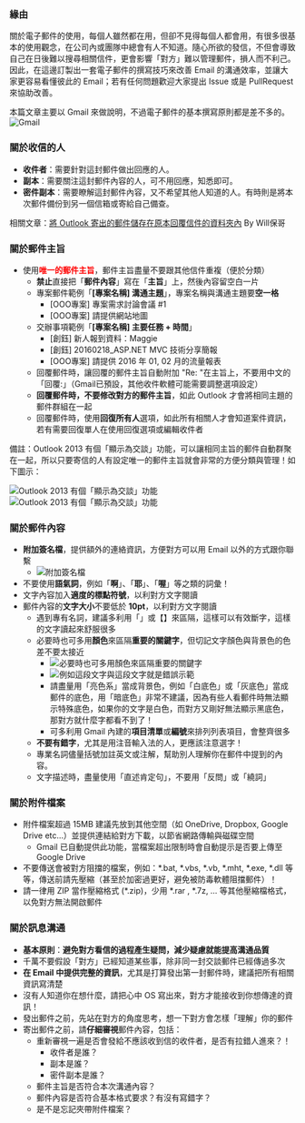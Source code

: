 ### 緣由

關於電子郵件的使用，每個人雖然都在用，但卻不見得每個人都會用，有很多很基本的使用觀念，在公司內或團隊中總會有人不知道。隨心所欲的發信，不但會導致自己在日後難以搜尋相關信件，更會影響「對方」難以管理郵件，損人而不利己。因此，在這邊訂製出一套電子郵件的撰寫技巧來改善 Email 的溝通效率，並讓大家更容易看懂彼此的 Email；若有任何問題歡迎大家提出 Issue 或是 PullRequest 來協助改善。

本篇文章主要以 Gmail 來做說明，不過電子郵件的基本撰寫原則都是差不多的。
![Gmail](http://i.imgur.com/VddTRjh.png)

### 關於收信的人

- **收件者**：需要針對這封郵件做出回應的人。
- **副本**：需要關注這封郵件內容的人，可不用回應，知悉即可。
- **密件副本**：需要瞭解這封郵件內容，又不希望其他人知道的人。有時則是將本次郵件備份到另一個信箱或寄給自己備查。 

相關文章：[將 Outlook 寄出的郵件儲存在原本回覆信件的資料夾內](http://blog.miniasp.com/post/2008/06/22/Store-sent-mail-in-the-folder-that-mail-replied-in-Outlook.aspx) By Will保哥

### 關於郵件主旨

- 使用<font color="red">**唯一的郵件主旨**</font>，郵件主旨盡量不要跟其他信件重複（便於分類） 
  - **禁止**直接把「**郵件內容**」寫在「**主旨**」上，然後內容留空白一片
  - 專案郵件範例「**[專案名稱] 溝通主題**」，專案名稱與溝通主題要**空一格**
    - [OOO專案] 專案需求討論會議 #1
    - [OOO專案] 請提供網站地圖
  - 交辦事項範例「**[專案名稱] 主要任務 + 時間**」
    - [創鈺] 新人報到資料：Maggie
    - [創鈺] 20160218_ASP.NET MVC 技術分享簡報
    - [OOO專案] 請提供 2016 年 01, 02 月的流量報表
  - 回覆郵件時，讓回覆的郵件主旨自動附加 "Re: "在主旨上，不要用中文的「回覆:」（Gmail已預設，其他收件軟體可能需要調整選項設定）
  - **回覆郵件時，不要修改對方的郵件主旨**，如此 Outlook 才會將相同主題的郵件群組在一起 
  - 回覆郵件時，使用**回復所有人**選項，如此所有相關人才會知道案件資訊，若有需要回復單人在使用回復選項或編輯收件者

備註：Outlook 2013 有個「顯示為交談」功能，可以讓相同主旨的郵件自動群聚在一起，所以只要寄信的人有設定唯一的郵件主旨就會非常的方便分類與管理！如下圖示：

![Outlook 2013 有個「顯示為交談」功能](http://imgur.com/0ztEFcV.png)
![Outlook 2013 有個「顯示為交談」功能](http://imgur.com/TTvc5Lg.png)

### 關於郵件內容

- **附加簽名檔**，提供額外的連絡資訊，方便對方可以用 Email 以外的方式跟你聯繫
  - ![附加簽名檔](http://i.imgur.com/mneQNNC.png)
- 不要使用**語氣詞**，例如「**啊**」、「**耶**」、「**喔**」等之類的詞彙！
- 文字內容加入**適度的標點符號**，以利對方文字閱讀
- 郵件內容的**文字大小**不要低於 **10pt**，以利對方文字閱讀
  - 遇到專有名詞，建議多利用「」或【】來區隔，這樣可以有效斷字，這樣的文字讀起來舒服很多
  - 必要時也可多用**顏色**來區隔**重要的關鍵字**，但切記文字顏色與背景色的色差不要太接近
    - ![必要時也可多用顏色來區隔重要的關鍵字](http://i.imgur.com/4vqeqV8.png)
    - ![例如這段文字與這段文字就是錯誤示範](http://i.imgur.com/ysG4H8U.png)
    - 請盡量用「亮色系」當成背景色，例如「白底色」或「灰底色」當成郵件的底色，用「暗底色」非常不建議，因為有些人看郵件時無法顯示特殊底色，如果你的文字是白色，而對方又剛好無法顯示黑底色，那對方就什麼字都看不到了！
    - 可多利用 Gmail 內建的**項目清單**或**編號**來排列列表項目，會整齊很多
  - **不要有錯字**，尤其是用注音輸入法的人，更應該注意選字！
  - 專業名詞儘量括號加註英文或注解，幫助別人理解你在郵件中提到的內容。
  - 文字描述時，盡量使用「直述肯定句」，不要用「反問」或「繞詞」

### 關於附件檔案

- 附件檔案超過 15MB 建議先放到其他空間（如 OneDrive, Dropbox, Google Drive etc…）並提供連結給對方下載，以節省網路傳輸與磁碟空間
  - Gmail 已自動提供此功能，當檔案超出限制時會自動提示是否要上傳至 Google Drive
- 不要傳送會被對方阻擋的檔案，例如：*.bat, *.vbs, *.vb, *.mht, *.exe, *.dll 等等，傳送前請先壓縮（甚至於加密過更好，避免被防毒軟體阻擋郵件）！
- 請一律用 ZIP 當作壓縮格式 (*.zip)，少用 *.rar , *.7z, … 等其他壓縮檔格式，以免對方無法開啟郵件

### 關於訊息溝通

- **基本原則**：**避免對方看信的過程產生疑問，減少疑慮就能提高溝通品質**
- 千萬不要假設「對方」已經知道某些事，除非同一封交談郵件已經傳過多次
- **在 Email 中提供完整的資訊**，尤其是打算發出第一封郵件時，建議把所有相關資訊寫清楚
- 沒有人知道你在想什麼，請把心中 OS 寫出來，對方才能接收到你想傳達的資訊！
- 發出郵件之前，先站在對方的角度思考，想一下對方會怎樣「理解」你的郵件
- 寄出郵件之前，請**仔細審視**郵件內容，包括：
  - 重新審視一遍是否會發給不應該收到信的收件者，是否有拉錯人進來？！
    - 收件者是誰？
    - 副本是誰？
    - 密件副本是誰？
  - 郵件主旨是否符合本次溝通內容？
  - 郵件內容是否符合基本格式要求？有沒有寫錯字？
  - 是不是忘記夾帶附件檔案？   
